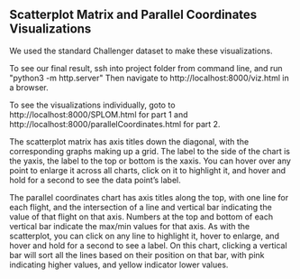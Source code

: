## Scatterplot Matrix and Parallel Coordinates Visualizations

We used the standard Challenger dataset to make these visualizations.

To see our final result, ssh into project folder from command line, and run 
"python3 -m http.server" 
Then navigate to http://localhost:8000/viz.html in a browser. 

To see the visualizations individually, goto to http://localhost:8000/SPLOM.html for part 1 and http://localhost:8000/parallelCoordinates.html for part 2.

The scatterplot matrix has axis titles down the diagonal, with the corresponding graphs making up a grid. The label to the side of the chart is the yaxis, the label to the top or bottom is the xaxis. You can hover over any point to enlarge it across all charts, click on it to highlight it, and hover and hold for a second to see the data point’s label.

The parallel coordinates chart has axis titles along the top, with one line for each flight, and the intersection of a line and vertical bar indicating the value of that flight on that axis. Numbers at the top and bottom of each vertical bar indicate the max/min values for that axis. As with the scatterplot, you can click on any line to highlight it, hover to enlarge, and hover and hold for a second to see a label. On this chart, clicking a vertical bar will sort all the lines based on their position on that bar, with pink indicating higher values, and yellow indicator lower values.
